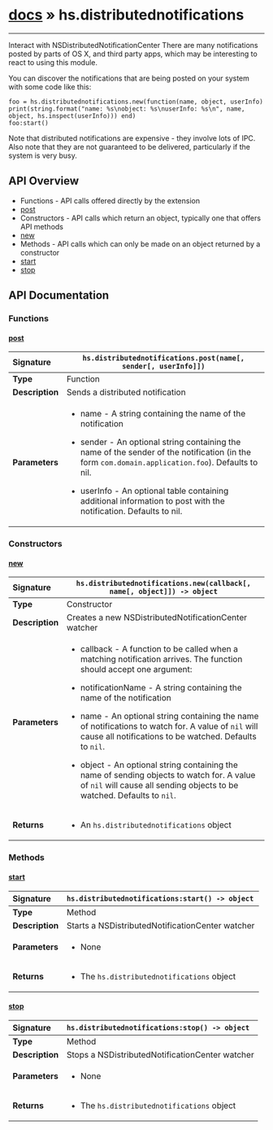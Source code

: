 # [docs](index.md) » hs.distributednotifications
---

Interact with NSDistributedNotificationCenter
There are many notifications posted by parts of OS X, and third party apps, which may be interesting to react to using this module.

You can discover the notifications that are being posted on your system with some code like this:
```
foo = hs.distributednotifications.new(function(name, object, userInfo) print(string.format("name: %s\nobject: %s\nuserInfo: %s\n", name, object, hs.inspect(userInfo))) end)
foo:start()
```

Note that distributed notifications are expensive - they involve lots of IPC. Also note that they are not guaranteed to be delivered, particularly if the system is very busy.

## API Overview
* Functions - API calls offered directly by the extension
 * [post](#post)
* Constructors - API calls which return an object, typically one that offers API methods
 * [new](#new)
* Methods - API calls which can only be made on an object returned by a constructor
 * [start](#start)
 * [stop](#stop)

## API Documentation

### Functions

#### [post](#post)
| <span style="float: left;">**Signature**</span> | <span style="float: left;">`hs.distributednotifications.post(name[, sender[, userInfo]])` </span>                                                          |
| -----------------------------------------------------|---------------------------------------------------------------------------------------------------------|
| **Type**                                             | Function                                                                                         |
| **Description**                                      | Sends a distributed notification                                                                                         |
| **Parameters**                                       | <ul><li>name - A string containing the name of the notification</li></ul><ul><li>sender - An optional string containing the name of the sender of the notification (in the form <code>com.domain.application.foo</code>). Defaults to nil.</li></ul><ul><li>userInfo - An optional table containing additional information to post with the notification. Defaults to nil.</li></ul>   |

### Constructors

#### [new](#new)
| <span style="float: left;">**Signature**</span> | <span style="float: left;">`hs.distributednotifications.new(callback[, name[, object]]) -> object` </span>                                                          |
| -----------------------------------------------------|---------------------------------------------------------------------------------------------------------|
| **Type**                                             | Constructor                                                                                         |
| **Description**                                      | Creates a new NSDistributedNotificationCenter watcher                                                                                         |
| **Parameters**                                       | <ul><li>callback - A function to be called when a matching notification arrives. The function should accept one argument:</li></ul><ul><li>notificationName - A string containing the name of the notification</li></ul><ul><li>name - An optional string containing the name of notifications to watch for. A value of <code>nil</code> will cause all notifications to be watched. Defaults to <code>nil</code>.</li></ul><ul><li>object - An optional string containing the name of sending objects to watch for. A value of <code>nil</code> will cause all sending objects to be watched. Defaults to <code>nil</code>.</li></ul>   |
| **Returns**                                          | <ul><li>An <code>hs.distributednotifications</code> object</li></ul>            |

### Methods

#### [start](#start)
| <span style="float: left;">**Signature**</span> | <span style="float: left;">`hs.distributednotifications:start() -> object` </span>                                                          |
| -----------------------------------------------------|---------------------------------------------------------------------------------------------------------|
| **Type**                                             | Method                                                                                         |
| **Description**                                      | Starts a NSDistributedNotificationCenter watcher                                                                                         |
| **Parameters**                                       | <ul><li>None</li></ul>   |
| **Returns**                                          | <ul><li>The <code>hs.distributednotifications</code> object</li></ul>            |

#### [stop](#stop)
| <span style="float: left;">**Signature**</span> | <span style="float: left;">`hs.distributednotifications:stop() -> object` </span>                                                          |
| -----------------------------------------------------|---------------------------------------------------------------------------------------------------------|
| **Type**                                             | Method                                                                                         |
| **Description**                                      | Stops a NSDistributedNotificationCenter watcher                                                                                         |
| **Parameters**                                       | <ul><li>None</li></ul>   |
| **Returns**                                          | <ul><li>The <code>hs.distributednotifications</code> object</li></ul>            |

